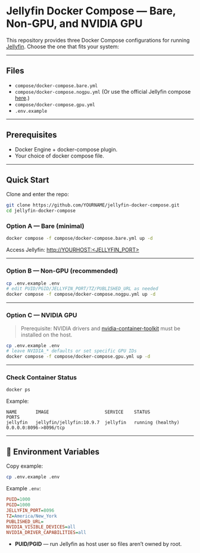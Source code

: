 # Jellyfin Docker Compose — Bare, Non-GPU, and NVIDIA GPU

This repository provides three Docker Compose configurations for running [Jellyfin](https://jellyfin.org). Choose the one that fits your system:

---

## Files

- `compose/docker-compose.bare.yml`
- `compose/docker-compose.nogpu.yml` (Or use the official Jellyfin compose [here](https://jellyfin.org/docs/general/installation/container).)
- `compose/docker-compose.gpu.yml`
- `.env.example`

---

## Prerequisites

- Docker Engine + docker-compose plugin.
- Your choice of docker compose file.
---

## Quick Start

Clone and enter the repo:
```bash
git clone https://github.com/YOURNAME/jellyfin-docker-compose.git
cd jellyfin-docker-compose
```

### Option A — Bare (minimal)
```bash
docker compose -f compose/docker-compose.bare.yml up -d
```
Access Jellyfin: [http://YOURHOST:<JELLYFIN_PORT>](http://YOURHOST:<JELLYFIN_PORT>)

---

### Option B — Non-GPU (recommended)
```bash
cp .env.example .env
# edit PUID/PGID/JELLYFIN_PORT/TZ/PUBLISHED_URL as needed
docker compose -f compose/docker-compose.nogpu.yml up -d
```

---

### Option C — NVIDIA GPU

> Prerequisite: NVIDIA drivers and [nvidia-container-toolkit](https://docs.nvidia.com/datacenter/cloud-native/container-toolkit/install-guide.html) must be installed on the host.

```bash
cp .env.example .env
# leave NVIDIA_* defaults or set specific GPU IDs
docker compose -f compose/docker-compose.gpu.yml up -d
```

---

### Check Container Status
```bash
docker ps
```

Example:
```
NAME       IMAGE                     SERVICE    STATUS              PORTS
jellyfin   jellyfin/jellyfin:10.9.7  jellyfin   running (healthy)   0.0.0.0:8096->8096/tcp
```

---

## 🔧 Environment Variables

Copy example:
```bash
cp .env.example .env
```

Example `.env`:
```ini
PUID=1000
PGID=1000
JELLYFIN_PORT=8096
TZ=America/New_York
PUBLISHED_URL=
NVIDIA_VISIBLE_DEVICES=all
NVIDIA_DRIVER_CAPABILITIES=all
```

- **PUID/PGID** — run Jellyfin as host user so files aren’t owned by root.  
